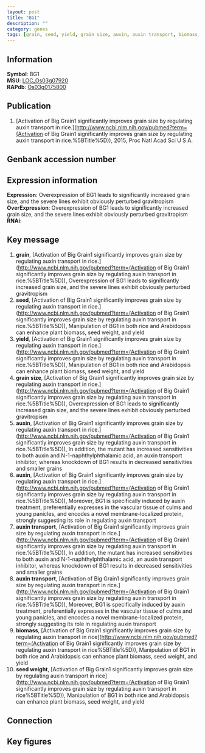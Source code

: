 ```yaml
---
layout: post
title: "BG1"
description: ""
category: genes
tags: [grain, seed, yield, grain size, auxin, auxin transport, biomass, seed weight, Gene]
---
```


## Information
__Symbol__: BG1  
__MSU__: [LOC_Os03g07920](http://rice.plantbiology.msu.edu/cgi-bin/ORF_infopage.cgi?orf=LOC_Os03g07920)  
__RAPdb__: [Os03g0175800](http://rapdb.dna.affrc.go.jp/viewer/gbrowse_details/irgsp1?name=Os03g0175800)  

## Publication
1. [Activation of Big Grain1 significantly improves grain size by regulating auxin transport in rice.](http://www.ncbi.nlm.nih.gov/pubmed?term=(Activation of Big Grain1 significantly improves grain size by regulating auxin transport in rice.%5BTitle%5D)), 2015, Proc Natl Acad Sci U S A.

## Genbank accession number

## Expression information
__Expression__: Overexpression of BG1 leads to significantly increased grain size, and the severe lines exhibit obviously perturbed gravitropism  
__OverExpression__: Overexpression of BG1 leads to significantly increased grain size, and the severe lines exhibit obviously perturbed gravitropism  
__RNAi__:  

## Key message
1. __grain__, [Activation of Big Grain1 significantly improves grain size by regulating auxin transport in rice.](http://www.ncbi.nlm.nih.gov/pubmed?term=(Activation of Big Grain1 significantly improves grain size by regulating auxin transport in rice.%5BTitle%5D)),  Overexpression of BG1 leads to significantly increased grain size, and the severe lines exhibit obviously perturbed gravitropism
2. __seed__, [Activation of Big Grain1 significantly improves grain size by regulating auxin transport in rice.](http://www.ncbi.nlm.nih.gov/pubmed?term=(Activation of Big Grain1 significantly improves grain size by regulating auxin transport in rice.%5BTitle%5D)),  Manipulation of BG1 in both rice and Arabidopsis can enhance plant biomass, seed weight, and yield
3. __yield__, [Activation of Big Grain1 significantly improves grain size by regulating auxin transport in rice.](http://www.ncbi.nlm.nih.gov/pubmed?term=(Activation of Big Grain1 significantly improves grain size by regulating auxin transport in rice.%5BTitle%5D)),  Manipulation of BG1 in both rice and Arabidopsis can enhance plant biomass, seed weight, and yield
4. __grain size__, [Activation of Big Grain1 significantly improves grain size by regulating auxin transport in rice.](http://www.ncbi.nlm.nih.gov/pubmed?term=(Activation of Big Grain1 significantly improves grain size by regulating auxin transport in rice.%5BTitle%5D)),  Overexpression of BG1 leads to significantly increased grain size, and the severe lines exhibit obviously perturbed gravitropism
5. __auxin__, [Activation of Big Grain1 significantly improves grain size by regulating auxin transport in rice.](http://www.ncbi.nlm.nih.gov/pubmed?term=(Activation of Big Grain1 significantly improves grain size by regulating auxin transport in rice.%5BTitle%5D)),  In addition, the mutant has increased sensitivities to both auxin and N-1-naphthylphthalamic acid, an auxin transport inhibitor, whereas knockdown of BG1 results in decreased sensitivities and smaller grains
6. __auxin__, [Activation of Big Grain1 significantly improves grain size by regulating auxin transport in rice.](http://www.ncbi.nlm.nih.gov/pubmed?term=(Activation of Big Grain1 significantly improves grain size by regulating auxin transport in rice.%5BTitle%5D)),  Moreover, BG1 is specifically induced by auxin treatment, preferentially expresses in the vascular tissue of culms and young panicles, and encodes a novel membrane-localized protein, strongly suggesting its role in regulating auxin transport
7. __auxin transport__, [Activation of Big Grain1 significantly improves grain size by regulating auxin transport in rice.](http://www.ncbi.nlm.nih.gov/pubmed?term=(Activation of Big Grain1 significantly improves grain size by regulating auxin transport in rice.%5BTitle%5D)),  In addition, the mutant has increased sensitivities to both auxin and N-1-naphthylphthalamic acid, an auxin transport inhibitor, whereas knockdown of BG1 results in decreased sensitivities and smaller grains
8. __auxin transport__, [Activation of Big Grain1 significantly improves grain size by regulating auxin transport in rice.](http://www.ncbi.nlm.nih.gov/pubmed?term=(Activation of Big Grain1 significantly improves grain size by regulating auxin transport in rice.%5BTitle%5D)),  Moreover, BG1 is specifically induced by auxin treatment, preferentially expresses in the vascular tissue of culms and young panicles, and encodes a novel membrane-localized protein, strongly suggesting its role in regulating auxin transport
9. __biomass__, [Activation of Big Grain1 significantly improves grain size by regulating auxin transport in rice](http://www.ncbi.nlm.nih.gov/pubmed?term=(Activation of Big Grain1 significantly improves grain size by regulating auxin transport in rice%5BTitle%5D)), Manipulation of BG1 in both rice and Arabidopsis can enhance plant biomass, seed weight, and yield
10. __seed weight__, [Activation of Big Grain1 significantly improves grain size by regulating auxin transport in rice](http://www.ncbi.nlm.nih.gov/pubmed?term=(Activation of Big Grain1 significantly improves grain size by regulating auxin transport in rice%5BTitle%5D)), Manipulation of BG1 in both rice and Arabidopsis can enhance plant biomass, seed weight, and yield

## Connection

## Key figures


